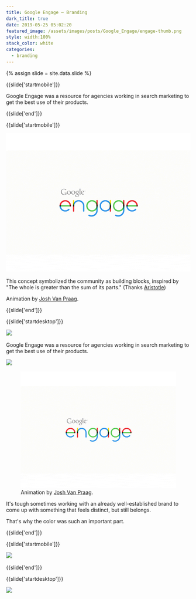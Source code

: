 ```yaml
---
title: Google Engage — Branding
dark_title: true
date: 2019-05-25 05:02:20
featured_image: /assets/images/posts/Google_Engage/engage-thumb.png
style: width:100%
stack_color: white
categories:
  - branding
---
```


{% assign slide = site.data.slide %}

{{slide['startmobile']}}

Google Engage was a resource for agencies working in search marketing to get the best use of their products.

{{slide['end']}}

{{slide['startmobile']}}

<div><img src='/assets/images/posts/Google_Engage/engage-1.gif' style='width:100vw'></div>

This concept symbolized the community as building blocks, inspired by "The whole is greater than the sum of its parts." (Thanks <a href='https://www.goodreads.com/quotes/20103-the-whole-is-greater-than-the-sum-of-its-parts'>Aristotle</a>)

Animation by <a href="https://www.joshvanpraag.com/" target="_blank">Josh Van Praag</a>.

{{slide['end']}}

{{slide['startdesktop']}}

<div><img class='full-width' src='/assets/images/posts/Google_Engage/engage-1@2x.png' srcset='/assets/images/posts/Google_Engage/engage-1.png 1024w, /assets/images/posts/Google_Engage/engage-1@2x.png 2048w, /assets/images/posts/Google_Engage/engage-1@3x.png 3072w'></div>

Google Engage was a resource for agencies working in search marketing to get the best use of their products.

<div class='row'>

<div><img src='/assets/images/posts/Google_Engage/engage-2@2x.png' srcset='/assets/images/posts/Google_Engage/engage-2.png 314w, /assets/images/posts/Google_Engage/engage-2@2x.png 628w, /assets/images/posts/Google_Engage/engage-2@3x.png 942w'></div><!--

--><div><img src='/assets/images/posts/Google_Engage/engage-3@2x.png' srcset='/assets/images/posts/Google_Engage/engage-3.png 474w, /assets/images/posts/Google_Engage/engage-3@2x.png 948w, /assets/images/posts/Google_Engage/engage-3@3x.png 1422w'></div>

</div>

This concept symbolized the community as building blocks, inspired by "The whole is greater than the sum of its parts." (Thanks <a href='https://www.goodreads.com/quotes/20103-the-whole-is-greater-than-the-sum-of-its-parts'>Aristotle</a>)

{{slide['end']}}

{{slide['startmobile']}}

It's tough sometimes working with an already well-established brand to come up with something that feels distinct, but still belongs.

That's why the color was such an important part.

{{slide['end']}}

{{slide['startmobile']}}

<div><img class='full-height' src='/assets/images/posts/Google_Engage/engage-4-mobile.jpg' srcset='/assets/images/posts/Google_Engage/engage-4-mobile.jpg 375w, /assets/images/posts/Google_Engage/engage-4-mobile@2x.jpg 750w, /assets/images/posts/Google_Engage/engage-4-mobile@3x.jpg 1125w'></div>

<p class='bg-dark'></p>

{{slide['end']}}

{{slide['startmobile']}}

<div><img class='full-height' src='/assets/images/posts/Google_Engage/engage-5-mobile.jpg' srcset='/assets/images/posts/Google_Engage/engage-5-mobile.jpg 375w, /assets/images/posts/Google_Engage/engage-5-mobile@2x.jpg 750w, /assets/images/posts/Google_Engage/engage-5-mobile@3x.jpg 1125w'></div>

<p class='bg-dark'>The parts of the logo could be used to construct icons and inspire page compositions.</p>

{{slide['end']}}

{{slide['startdesktop']}}

<!---

<div><img src='/assets/images/posts/Google_Engage/engage-4.png' srcset='/assets/images/posts/Google_Engage/engage-4.png 634w, /assets/images/posts/Google_Engage/engage-4@2x.png 1268w, /assets/images/posts/Google_Engage/engage-4@3x.png 1902w'></div>

The gif below replaces above .png

-->

<figure>
  <div>
    <img src='/assets/images/posts/Google_Engage/engage-1.gif'>
    <figcaption>Animation by <a href="https://www.joshvanpraag.com/" target="_blank">Josh Van Praag</a>.</figcaption>
  </div>
</figure>



It's tough sometimes working with an already well-established brand to come up with something that feels distinct, but still belongs.

That's why the color was such an important part.

{{slide['end']}}

{{slide['startmobile']}}

<div><img class='full-height' src='/assets/images/posts/Google_Engage/engage-6-mobile.png' srcset='/assets/images/posts/Google_Engage/engage-6-mobile.png 375w, /assets/images/posts/Google_Engage/engage-6-mobile@2x.png 750w, /assets/images/posts/Google_Engage/engage-6-mobile@3x.png 1125w'></div>

<p class='bg-dark'></p>


{{slide['end']}}

{{slide['startdesktop']}}

<div class='row'>

<div><img src='/assets/images/posts/Google_Engage/engage-5@2x.png' srcset='/assets/images/posts/Google_Engage/engage-5.png 554w, /assets/images/posts/Google_Engage/engage-5@2x.png 1108w, /assets/images/posts/Google_Engage/engage-5@3x.png 1662w'></div><!--

--><div><img src='/assets/images/posts/Google_Engage/engage-6@2x.png' srcset='/assets/images/posts/Google_Engage/engage-6.png 234w, /assets/images/posts/Google_Engage/engage-6@2x.png 468w, /assets/images/posts/Google_Engage/engage-6@3x.png 702w'></div>

</div>

The parts of the logo could be used to construct icons and inspire page compositions.

{{slide['end']}}

